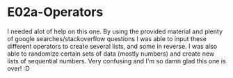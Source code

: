 # E02a-Operators
I needed alot of help on this one. By using the provided material and plenty of google searches/stackoverflow questions I was able to input these different operators to create several lists, and some in reverse. I was also able to randomize certain sets of data (mostly numbers) and create new lists of sequential numbers. Very confusing and I'm so damn glad this one is over! :D